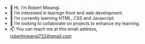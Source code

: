 - 👋 Hi, I’m Robert Mwangi.
- 👀 I’m interested in learnign front end web development.
- 🌱 I’m currently learning HTML, CSS and Javascript.
- 💞️ I’m looking to collaborate on projects to enhance my learning. 
- 📫 You can reach me at this email address, robertmwangi732@gmail.com

<!---
MwangiGichuki/MwangiGichuki is a ✨ special ✨ repository because its `README.md` (this file) appears on your GitHub profile.
You can click the Preview link to take a look at your changes.
--->
